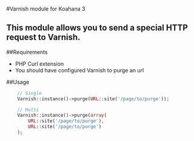 #Varnish module for Koahana 3

This module allows you to send a special HTTP request to Varnish.
---

##Requirements
* PHP Curl extension
* You should have configured Varnish to purge an url

##Usage


```php
    // Single
    Varnish::instance()->purge(URL::site('/page/to/purge'));

    // Multi
    Varnish::instance()->purge(array(
        URL::site('/page/to/purge'),
        URL::site('/page/to/purge')
    );
```